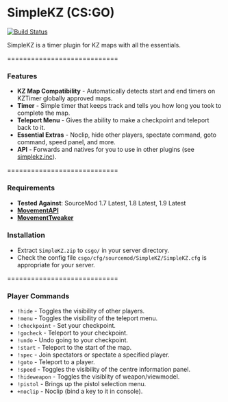 # SimpleKZ (CS:GO)

[![Build Status](https://travis-ci.org/danzayau/SimpleKZ.svg?branch=master)](https://travis-ci.org/danzayau/SimpleKZ)

SimpleKZ is a timer plugin for KZ maps with all the essentials.

============================

### Features

 * **KZ Map Compatibility** - Automatically detects start and end timers on KZTimer globally approved maps.
 * **Timer** - Simple timer that keeps track and tells you how long you took to complete the map.
 * **Teleport Menu** - Gives the ability to make a checkpoint and teleport back to it.
 * **Essential Extras** - Noclip, hide other players, spectate command, goto command, speed panel, and more.
 * **API** - Forwards and natives for you to use in other plugins (see [simplekz.inc](scripting/include/simplekz.inc)).

============================

### Requirements

 * **Tested Against**: SourceMod 1.7 Latest, 1.8 Latest, 1.9 Latest
 * [**MovementAPI**](https://github.com/danzayau/MovementAPI)
 * [**MovementTweaker**](https://github.com/danzayau/MovementTweaker)

### Installation

 * Extract ```SimpleKZ.zip``` to ```csgo/``` in your server directory.
 * Check the config file ```csgo/cfg/sourcemod/SimpleKZ/SimpleKZ.cfg``` is appropriate for your server.

============================

### Player Commands

 * ```!hide``` - Toggles the visibility of other players.
 * ```!menu``` - Toggles the visibility of the teleport menu.
 * ```!checkpoint``` - Set your checkpoint.
 * ```!gocheck``` - Teleport to your checkpoint.
 * ```!undo``` - Undo going to your checkpoint.
 * ```!start``` - Teleport to the start of the map.
 * ```!spec``` - Join spectators or spectate a specified player.
 * ```!goto``` - Teleport to a player.
 * ```!speed``` - Toggles the visibility of the centre information panel.
 * ```!hideweapon``` - Toggles the visiblity of weapon/viewmodel.
 * ```!pistol``` - Brings up the pistol selection menu.
 * ```+noclip``` - Noclip (bind a key to it in console).